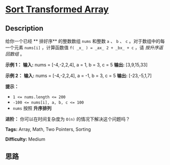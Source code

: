 # [Sort Transformed Array][title]

## Description

给你一个已经 **  排好序** 的整数数组 `nums` 和整数 `a` 、 `b` 、 `c` 。对于数组中的每一个元素 `nums[i]`
，计算函数值 `f( _x_ ) = _ax_ 2 + _bx_ + c` ，请 _按升序返回数组_ 。



**示例 1：**
            **输入:** nums = [-4,-2,2,4], a = 1, b = 3, c = 5    **输出:** [3,9,15,33]    

**示例 2：**
            **输入:** nums = [-4,-2,2,4], a = -1, b = 3, c = 5    **输出:** [-23,-5,1,7]    



**提示：**

  * `1 <= nums.length <= 200`
  * `-100 <= nums[i], a, b, c <= 100`
  * `nums` 按照 **升序排列**



**进阶：** 你可以在时间复杂度为 `O(n)` 的情况下解决这个问题吗？


**Tags:** Array, Math, Two Pointers, Sorting

**Difficulty:** Medium

## 思路

[title]: https://leetcode-cn.com/problems/sort-transformed-array
